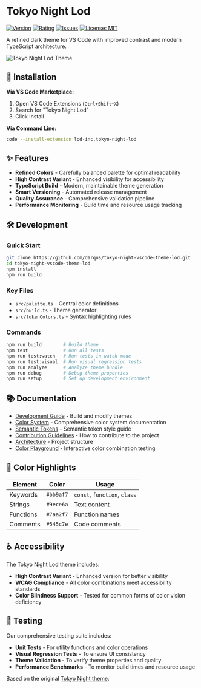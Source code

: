 # Tokyo Night Lod

[![Version](https://img.shields.io/visual-studio-marketplace/v/lod-inc.tokyo-night-lod.svg)](https://marketplace.visualstudio.com/items?itemName=lod-inc.tokyo-night-lod)
[![Rating](https://img.shields.io/visual-studio-marketplace/r/lod-inc.tokyo-night-lod.svg)](https://marketplace.visualstudio.com/items?itemName=lod-inc.tokyo-night-lod&ssr=false#review-details)
[![Issues](https://img.shields.io/github/issues/darqus/tokyo-night-vscode-theme-lod)](https://github.com/darqus/tokyo-night-vscode-theme-lod/issues)
[![License: MIT](https://img.shields.io/badge/License-MIT-yellow.svg)](https://opensource.org/licenses/MIT)

A refined dark theme for VS Code with improved contrast and modern TypeScript architecture.

![Tokyo Night Lod Theme](https://github.com/darqus/tokyo-night-vscode-theme-lod/blob/main/static/ss_tokyo_night_dark.png?raw=true)

## 🚀 Installation

**Via VS Code Marketplace:**

1. Open VS Code Extensions (`Ctrl+Shift+X`)
2. Search for "Tokyo Night Lod"
3. Click Install

**Via Command Line:**

```bash
code --install-extension lod-inc.tokyo-night-lod
```

## ✨ Features

- **Refined Colors** - Carefully balanced palette for optimal readability
- **High Contrast Variant** - Enhanced visibility for accessibility
- **TypeScript Build** - Modern, maintainable theme generation
- **Smart Versioning** - Automated release management
- **Quality Assurance** - Comprehensive validation pipeline
- **Performance Monitoring** - Build time and resource usage tracking

## 🛠️ Development

### Quick Start

```bash
git clone https://github.com/darqus/tokyo-night-vscode-theme-lod.git
cd tokyo-night-vscode-theme-lod
npm install
npm run build
```

### Key Files

- `src/palette.ts` - Central color definitions
- `src/build.ts` - Theme generator
- `src/tokenColors.ts` - Syntax highlighting rules

### Commands

```bash
npm run build        # Build theme
npm test             # Run all tests
npm run test:watch   # Run tests in watch mode
npm run test:visual  # Run visual regression tests
npm run analyze      # Analyze theme bundle
npm run debug        # Debug theme properties
npm run setup        # Set up development environment
```

## 📚 Documentation

- [Development Guide](./docs/DEVELOPMENT.md) - Build and modify themes
- [Color System](./docs/COLOR_SYSTEM.md) - Comprehensive color system documentation
- [Semantic Tokens](./docs/SEMANTIC_TOKENS.md) - Semantic token style guide
- [Contribution Guidelines](./docs/CONTRIBUTING.md) - How to contribute to the project
- [Architecture](./docs/ARCHITECTURE.md) - Project structure
- [Color Playground](./docs/playground.html) - Interactive color combination testing

## 🎨 Color Highlights

| Element | Color | Usage |
|---------|-------|-------|
| Keywords | `#bb9af7` | `const`, `function`, `class` |
| Strings | `#9ece6a` | Text content |
| Functions | `#7aa2f7` | Function names |
| Comments | `#545c7e` | Code comments |

## ♿ Accessibility

The Tokyo Night Lod theme includes:

- **High Contrast Variant** - Enhanced version for better visibility
- **WCAG Compliance** - All color combinations meet accessibility standards
- **Color Blindness Support** - Tested for common forms of color vision deficiency

## 🧪 Testing

Our comprehensive testing suite includes:

- **Unit Tests** - For utility functions and color operations
- **Visual Regression Tests** - To ensure UI consistency
- **Theme Validation** - To verify theme properties and quality
- **Performance Benchmarks** - To monitor build times and resource usage

Based on the original [Tokyo Night theme](https://github.com/enkia/tokyo-night-vscode-theme).
